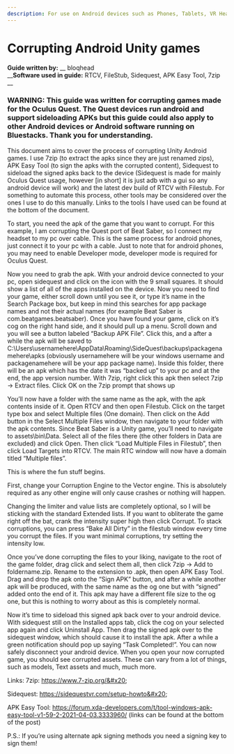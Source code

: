 ```yaml
---
description: For use on Android devices such as Phones, Tablets, VR Headsets.
---
```


# Corrupting Android Unity games

**Guide written by:** __ bloqhead\
__**Software used in guide:** RTCV, FileStub, Sidequest, APK Easy Tool, 7zip__

### WARNING: **This guide was written for corrupting games made for the Oculus Quest. The Quest devices run android and support sideloading APKs but this guide could also apply to other Android devices or Android software running on Bluestacks. Thank you for understanding.**



This document aims to cover the process of corrupting Unity Android games. I use 7zip (to extract the apks since they are just renamed zips), APK Easy Tool (to sign the apks with the corrupted content), Sidequest to sideload the signed apks back to the device (Sidequest is made for mainly Oculus Quest usage, however \[in short] it is just adb with a gui so any android device will work) and the latest dev build of RTCV with Filestub. For something to automate this process, other tools may be considered over the ones I use to do this manually. Links to the tools I have used can be found at the bottom of the document.

To start, you need the apk of the game that you want to corrupt. For this example, I am corrupting the Quest port of Beat Saber, so I connect my headset to my pc over cable. This is the same process for android phones, just connect it to your pc with a cable. Just to note that for android phones, you may need to enable Developer mode, developer mode is required for Oculus Quest.

Now you need to grab the apk. With your android device connected to your pc, open sidequest and click on the icon with the 9 small squares. It should show a list of all of the apps installed on the device. Now you need to find your game, either scroll down until you see it, or type it’s name in the Search Package box, but keep in mind this searches for app package names and not their actual names (for example Beat Saber is com.beatgames.beatsaber). Once you have found your game, click on it’s cog on the right hand side, and it should pull up a menu. Scroll down and you will see a button labeled “Backup APK File”. Click this, and a after a while the apk will be saved to C:\Users\usernamehere\AppData\Roaming\SideQuest\backups\packagenamehere\apks (obviously usernamehere will be your windows username and packagenamehere will be your app package name). Inside this folder, there will be an apk which has the date it was “backed up” to your pc and at the end, the app version number. With 7zip, right click this apk then select 7zip -> Extract files. Click OK on the 7zip prompt that shows up

You’ll now have a folder with the same name as the apk, with the apk contents inside of it. Open RTCV and then open Filestub. Click on the target type box and select Multiple files (One domain). Then click on the Add button in the Select Multiple Files window, then navigate to your folder with the apk contents. Since Beat Saber is a Unity game, you’ll need to navigate to assets\bin\Data. Select all of the files there (the other folders in Data are excluded) and click Open. Then click “Load Multiple Files in Filestub”, then click Load Targets into RTCV. The main RTC window will now have a domain titled “Multiple files”.

This is where the fun stuff begins.

First, change your Corruption Engine to the Vector engine. This is absolutely required as any other engine will only cause crashes or nothing will happen.

Changing the limiter and value lists are completely optional, so I will be sticking with the standard Extended lists. If you want to obliterate the game right off the bat, crank the intensity super high then click Corrupt. To stack corruptions, you can press “Bake All Dirty” in the filestub window every time you corrupt the files. If you want minimal corruptions, try setting the intensity low.

Once you’ve done corrupting the files to your liking, navigate to the root of the game folder, drag click and select them all, then click 7zip -> Add to foldername.zip. Rename to the extension to .apk, then open APK Easy Tool. Drag and drop the apk onto the “Sign APK” button, and after a while another apk will be produced, with the same name as the og one but with “signed” added onto the end of it. This apk may have a different file size to the og one, but this is nothing to worry about as this is completely normal.

Now it’s time to sideload this signed apk back over to your android device. With sidequest still on the Installed apps tab, click the cog on your selected app again and click Uninstall App. Then drag the signed apk over to the sidequest window, which should cause it to install the apk. After a while a green notification should pop up saying “Task Completed!”. You can now safely disconnect your android device. When you open your now corrupted game, you should see corrupted assets. These can vary from a lot of things, such as models, Text assets and much, much more.

Links: 7zip: https://www.7-zip.org/&#x20;

Sidequest: https://sidequestvr.com/setup-howto&#x20;

APK Easy Tool: https://forum.xda-developers.com/t/tool-windows-apk-easy-tool-v1-59-2-2021-04-03.3333960/ (links can be found at the bottom of the post)

P.S.: If you’re using alternate apk signing methods you need a signing key to sign them!
